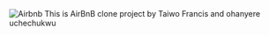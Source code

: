 <img src="https://encrypted-tbn0.gstatic.com/images?q=tbn:ANd9GcRAaZjGvSaQYehUWj9fgmHrpkCeIN8iz1FwgA&usqp=CAU" alt="Airbnb">
This is AirBnB clone project
by Taiwo Francis and ohanyere uchechukwu

